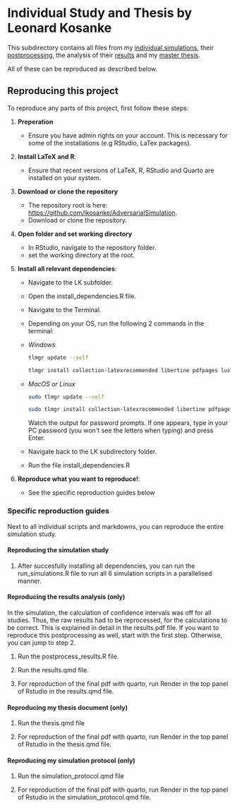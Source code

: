 # Individual Study and Thesis by Leonard Kosanke

This subdirectory contains all files from my [individual simulations](https://github.com/lkosanke/AdversarialSimulation/blob/main/LK/run_simulations.R), their [postprocessing](https://github.com/lkosanke/AdversarialSimulation/blob/main/LK/postprocess_results.R), the analysis of their [results](https://github.com/lkosanke/AdversarialSimulation/blob/main/LK/results.pdf) and my [master thesis](https://github.com/lkosanke/AdversarialSimulation/blob/main/LK/thesis.pdf).

All of these can be reproduced as described below.

## Reproducing this project

To reproduce any parts of this project, first follow these steps:

1. **Preperation**
   - Ensure you have admin rights on your account. This is necessary for some of the installations (e.g RStudio, LaTex packages).

2. **Install LaTeX and R**:
   - Ensure that recent versions of LaTeX, R, RStudio and Quarto are installed on your system.
  
3. **Download or clone the repository**
   - The repository root is here: <https://github.com/lkosanke/AdversarialSimulation>.
   - Download or clone the repository.

4. **Open folder and set working directory**
   - In RStudio, navigate to the repository folder.
   - set the working directory at the root.
   
5. **Install all relevant dependencies**:
   - Navigate to the LK subfolder.
   - Open the install_dependencies.R file.
   - Navigate to the Terminal.
   - Depending on your OS, run the following 2 commands in the terminal:
     
   - *Windows*
     ```sh
     tlmgr update --self
     ```
     
     ```sh
     tlmgr install collection-latexrecommended libertine pdfpages lualatex-math luatexbase titling pdfx luatex85 colorprofiles multirow float pgf
     ```

   - *MacOS or Linux*
     ```sh
     sudo tlmgr update --self
     ```

     ```sh
     sudo tlmgr install collection-latexrecommended libertine pdfpages lualatex-math luatexbase titling pdfx luatex85 colorprofiles multirow float pgf
     ```

     Watch the output for password prompts. If one appears, type in your PC password (you won't see the letters when typing) and press Enter.
     
   - Navigate back to the LK subdirectory folder.
   - Run the file install_dependencies.R

6. **Reproduce what you want to reproduce!**:
   - See the specific reproduction guides below

### Specific reproduction guides
Next to all individual scripts and markdowns, you can reproduce the entire simulation study.

#### Reproducing the simulation study

1. After succesfully installing all dependencies, you can run the run_simulations.R file to run all 6 simulation scripts in a parallelised manner.


#### Reproducing the results analysis (only)

In the simulation, the calculation of confidence intervals was off for all studies. 
Thus, the raw results had to be reprocessed, for the calculations to be correct.
This is explained in detail in the results.pdf file.
If you want to reproduce this postprocessing as well, start with the first step. Otherwise, you can jump to step 2.

1. Run the postprocess_results.R file.

2. Run the results.qmd file.

3. For reproduction of the final pdf with quarto, run Render in the top panel of Rstudio in the results.qmd file.

#### Reproducing my thesis document (only)

1. Run the thesis.qmd file

2. For reproduction of the final pdf with quarto, run Render in the top panel of Rstudio in the thesis.qmd file.

#### Reproducing my simulation protocol (only)

1. Run the simulation_protocol.qmd file

2. For reproduction of the final pdf with quarto, run Render in the top panel of Rstudio in the simulation_protocol.qmd file.

